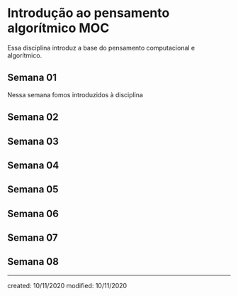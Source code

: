 # Introdução ao pensamento algorítmico MOC 
Essa disciplina introduz a base do pensamento computacional e algorítmico. 
## Semana 01
Nessa semana fomos introduzidos à disciplina

## Semana 02
## Semana 03
## Semana 04
## Semana 05
## Semana 06
## Semana 07
## Semana 08


---

created: 10/11/2020
modified: 10/11/2020